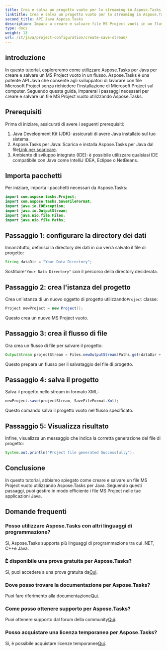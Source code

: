 ```yaml
---
title: Crea e salva un progetto vuoto per lo streaming in Aspose.Tasks
linktitle: Crea e salva un progetto vuoto per lo streaming in Aspose.Tasks
second_title: API Java Aspose.Tasks
description: Impara a creare e salvare file MS Project vuoti in un flusso in Java con Aspose.Tasks, semplificando senza sforzo le attività di gestione dei progetti.
type: docs
weight: 13
url: /it/java/project-configuration/create-save-stream/
---
```

## introduzione
In questo tutorial, esploreremo come utilizzare Aspose.Tasks per Java per creare e salvare un MS Project vuoto in un flusso. Aspose.Tasks è una potente API Java che consente agli sviluppatori di lavorare con file Microsoft Project senza richiedere l'installazione di Microsoft Project sul computer. Seguendo questa guida, imparerai i passaggi necessari per creare e salvare un file MS Project vuoto utilizzando Aspose.Tasks.
## Prerequisiti
Prima di iniziare, assicurati di avere i seguenti prerequisiti:
1. Java Development Kit (JDK): assicurati di avere Java installato sul tuo sistema.
2.  Aspose.Tasks per Java: Scarica e installa Aspose.Tasks per Java dal file[Link per scaricare](https://releases.aspose.com/tasks/java/).
3. Ambiente di sviluppo integrato (IDE): è possibile utilizzare qualsiasi IDE compatibile con Java come IntelliJ IDEA, Eclipse o NetBeans.

## Importa pacchetti
Per iniziare, importa i pacchetti necessari da Aspose.Tasks:
```java
import com.aspose.tasks.Project;
import com.aspose.tasks.SaveFileFormat;
import java.io.IOException;
import java.io.OutputStream;
import java.nio.file.Files;
import java.nio.file.Paths;
```

## Passaggio 1: configurare la directory dei dati
Innanzitutto, definisci la directory dei dati in cui verrà salvato il file di progetto:
```java
String dataDir = "Your Data Directory";
```
 Sostituire`"Your Data Directory"` con il percorso della directory desiderata.
## Passaggio 2: crea l'istanza del progetto
 Crea un'istanza di un nuovo oggetto di progetto utilizzando`Project` classe:
```java
Project newProject = new Project();
```
Questo crea un nuovo MS Project vuoto.
## Passaggio 3: crea il flusso di file
Ora crea un flusso di file per salvare il progetto:
```java
OutputStream projectStream = Files.newOutputStream(Paths.get(dataDir + "EmptyProjectSaveStream_out.xml"));
```
Questo prepara un flusso per il salvataggio del file di progetto.
## Passaggio 4: salva il progetto
Salva il progetto nello stream in formato XML:
```java
newProject.save(projectStream, SaveFileFormat.Xml);
```
Questo comando salva il progetto vuoto nel flusso specificato.
## Passaggio 5: Visualizza risultato
Infine, visualizza un messaggio che indica la corretta generazione del file di progetto:
```java
System.out.println("Project file generated Successfully");
```

## Conclusione
In questo tutorial, abbiamo spiegato come creare e salvare un file MS Project vuoto utilizzando Aspose.Tasks per Java. Seguendo questi passaggi, puoi gestire in modo efficiente i file MS Project nelle tue applicazioni Java.
## Domande frequenti
### Posso utilizzare Aspose.Tasks con altri linguaggi di programmazione?
Sì, Aspose.Tasks supporta più linguaggi di programmazione tra cui .NET, C++e Java.
### È disponibile una prova gratuita per Aspose.Tasks?
 Sì, puoi accedere a una prova gratuita da[Qui](https://releases.aspose.com/).
### Dove posso trovare la documentazione per Aspose.Tasks?
 Puoi fare riferimento alla documentazione[Qui](https://reference.aspose.com/tasks/java/).
### Come posso ottenere supporto per Aspose.Tasks?
 Puoi ottenere supporto dal forum della community[Qui](https://forum.aspose.com/c/tasks/15).
### Posso acquistare una licenza temporanea per Aspose.Tasks?
 Sì, è possibile acquistare licenze temporanee[Qui](https://purchase.aspose.com/temporary-license/).